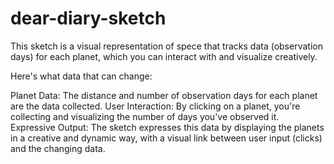 # dear-diary-sketch

This sketch is a visual representation of spece that tracks data (observation days) for each planet, which you can interact with and visualize creatively.

Here's what data that can change:

Planet Data: The distance and number of observation days for each planet are the data collected.
User Interaction: By clicking on a planet, you're collecting and visualizing the number of days you've observed it.
Expressive Output: The sketch expresses this data by displaying the planets in a creative and dynamic way, with a visual link between user input (clicks) and the changing data.
